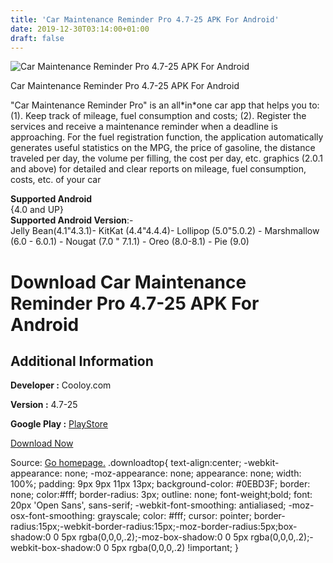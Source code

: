 ```yaml
---
title: 'Car Maintenance Reminder Pro 4.7-25 APK For Android'
date: 2019-12-30T03:14:00+01:00
draft: false
---
```


![Car Maintenance Reminder Pro 4.7-25 APK For Android](https://i0.wp.com/apkhome.net/wp-content/uploads/2019/11/Car-Maintenance-Reminder-Pro-4.7-25.png "Car Maintenance Reminder Pro 4.7-25 APK For Android")

  

Car Maintenance Reminder Pro 4.7-25 APK For Android

"Car Maintenance Reminder Pro" is an all\*in\*one car app that helps you to: (1). Keep track of mileage, fuel consumption and costs; (2). Register the services and receive a maintenance reminder when a deadline is approaching. For the fuel registration function, the application automatically generates useful statistics on the MPG, the price of gasoline, the distance traveled per day, the volume per filling, the cost per day, etc. graphics (2.0.1 and above) for detailed and clear reports on mileage, fuel consumption, costs, etc. of your car

**Supported Android**  
{4.0 and UP}  
**Supported Android Version**:-  
Jelly Bean(4.1"4.3.1)- KitKat (4.4"4.4.4)- Lollipop (5.0"5.0.2) - Marshmallow (6.0 - 6.0.1) - Nougat (7.0 " 7.1.1) - Oreo (8.0-8.1) - Pie (9.0)

Download Car Maintenance Reminder Pro 4.7-25 APK For Android
============================================================

Additional Information
----------------------

**Developer :** Cooloy.com

**Version :** 4.7-25

**Google Play :** [PlayStore](https://play.google.com/store/apps/details?id=com.cooloy.OilChangeSchedulePro)

  

[Download Now](https://store4app.co/post/car-maintenance-reminder-pro-4-7-25-apk-for-android_1574011883)

  
Source: [Go homepage.](https://store4app.co/post/car-maintenance-reminder-pro-4-7-25-apk-for-android_1574011883) .downloadtop{ text-align:center; -webkit-appearance: none; -moz-appearance: none; appearance: none; width: 100%; padding: 9px 9px 11px 13px; background-color: #0EBD3F; border: none; color:#fff; border-radius: 3px; outline: none; font-weight;bold; font: 20px 'Open Sans', sans-serif; -webkit-font-smoothing: antialiased; -moz-osx-font-smoothing: grayscale; color: #fff; cursor: pointer; border-radius:15px;-webkit-border-radius:15px;-moz-border-radius:5px;box-shadow:0 0 5px rgba(0,0,0,.2);-moz-box-shadow:0 0 5px rgba(0,0,0,.2);-webkit-box-shadow:0 0 5px rgba(0,0,0,.2) !important; }